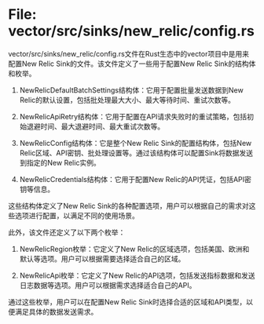 # File: vector/src/sinks/new_relic/config.rs

vector/src/sinks/new_relic/config.rs文件在Rust生态中的vector项目中是用来配置New Relic Sink的文件。该文件定义了一些用于配置New Relic Sink的结构体和枚举。

1. NewRelicDefaultBatchSettings结构体：它用于配置批量发送数据到New Relic的默认设置，包括批处理最大大小、最大等待时间、重试次数等。

2. NewRelicApiRetry结构体：它用于配置在API请求失败时的重试策略，包括初始退避时间、最大退避时间、最大重试次数等。

3. NewRelicConfig结构体：它是整个New Relic Sink的配置结构体，包括New Relic区域、API密钥、批处理设置等。通过该结构体可以配置Sink将数据发送到指定的New Relic实例。

4. NewRelicCredentials结构体：它用于配置New Relic的API凭证，包括API密钥等信息。

这些结构体定义了New Relic Sink的各种配置选项，用户可以根据自己的需求对这些选项进行配置，以满足不同的使用场景。

此外，该文件还定义了以下两个枚举：

1. NewRelicRegion枚举：它定义了New Relic的区域选项，包括美国、欧洲和默认等选项。用户可以根据需要选择适合自己的区域。

2. NewRelicApi枚举：它定义了New Relic的API选项，包括发送指标数据和发送日志数据等选项。用户可以根据需求选择适合自己的API。

通过这些枚举，用户可以在配置New Relic Sink时选择合适的区域和API类型，以便满足具体的数据发送需求。

